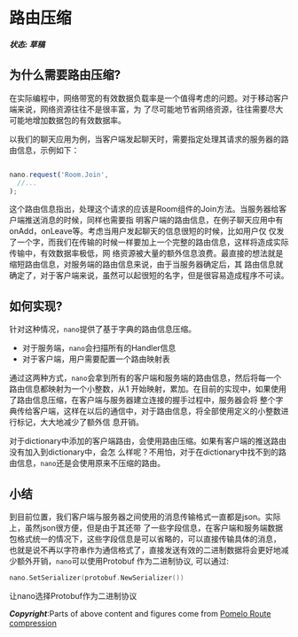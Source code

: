 # 路由压缩

***状态: 草稿***

## 为什么需要路由压缩?

在实际编程中，网络带宽的有效数据负载率是一个值得考虑的问题。对于移动客户端来说，网络资源往往不是很丰富，为
了尽可能地节省网络资源，往往需要尽大可能地增加数据包的有效数据率。

以我们的聊天应用为例，当客户端发起聊天时，需要指定处理其请求的服务器的路由信息，示例如下：

```javascript

nano.request('Room.Join',
  //...
);

```
这个路由信息指出，处理这个请求的应该是Room组件的Join方法。当服务器给客户端推送消息的时候，同样也需要指
明客户端的路由信息，在例子聊天应用中有onAdd，onLeave等。考虑当用户发起聊天的信息很短的时候，比如用户仅
仅发了一个字，而我们在传输的时候一样要加上一个完整的路由信息，这样将造成实际传输中，有效数据率极低，网
络资源被大量的额外信息浪费。最直接的想法就是缩短路由信息，对服务端的路由信息来说，由于当服务器确定后，其
路由信息就确定了，对于客户端来说，虽然可以起很短的名字，但是很容易造成程序不可读。

## 如何实现?

针对这种情况，`nano`提供了基于字典的路由信息压缩。

* 对于服务端，`nano`会扫描所有的Handler信息
* 对于客户端，用户需要配置一个路由映射表

通过这两种方式，`nano`会拿到所有的客户端和服务端的路由信息，然后将每一个路由信息都映射为一个小整数，从1
开始映射，累加。在目前的实现中，如果使用了路由信息压缩，在客户端与服务器建立连接的握手过程中，服务器会将
整个字典传给客户端，这样在以后的通信中，对于路由信息，将全部使用定义的小整数进行标记，大大地减少了额外信
息开销。

对于dictionary中添加的客户端路由，会使用路由压缩。如果有客户端的推送路由没有加入到dictionary中，会怎
么样呢？不用怕，对于在dictionary中找不到的路由信息，`nano`还是会使用原来不压缩的路由。

## 小结
到目前位置，我们客户端与服务器之间使用的消息传输格式一直都是json。实际上，虽然json很方便，但是由于其还带
了一些字段信息，在客户端和服务端数据包格式统一的情况下，这些字段信息是可以省略的，可以直接传输具体的消息，
也就是说不再以字符串作为通信格式了，直接发送有效的二进制数据将会更好地减少额外开销，`nano`可以使用Protobuf
作为二进制协议, 可以通过:
```go
nano.SetSerializer(protobuf.NewSerializer())
```
让nano选择Protobuf作为二进制协议

***Copyright***:Parts of above content and figures come from [Pomelo Route compression](https://github.com/NetEase/pomelo/wiki/Route-compression)
